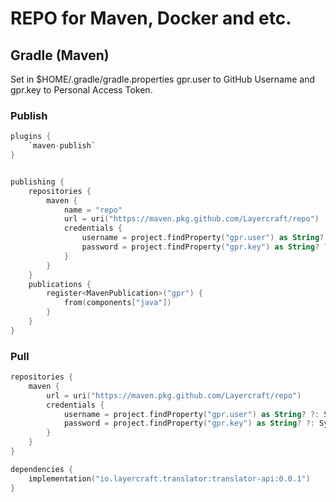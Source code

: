 # REPO for Maven, Docker and etc.

## Gradle (Maven)

Set in $HOME/.gradle/gradle.properties gpr.user to GitHub Username and gpr.key to Personal Access Token.

### Publish

```kotlin
plugins {
    `maven-publish`
}


publishing {
    repositories {
        maven {
            name = "repo"
            url = uri("https://maven.pkg.github.com/Layercraft/repo")
            credentials {
                username = project.findProperty("gpr.user") as String? ?: System.getenv("USERNAME")
                password = project.findProperty("gpr.key") as String? ?: System.getenv("TOKEN")
            }
        }
    }
    publications {
        register<MavenPublication>("gpr") {
            from(components["java"])
        }
    }
}
```

### Pull
```kotlin
repositories {
    maven { 
        url = uri("https://maven.pkg.github.com/Layercraft/repo")
        credentials {
            username = project.findProperty("gpr.user") as String? ?: System.getenv("USERNAME")
            password = project.findProperty("gpr.key") as String? ?: System.getenv("TOKEN")
        }
    }
}

dependencies {
    implementation("io.layercraft.translator:translator-api:0.0.1")
}
```


